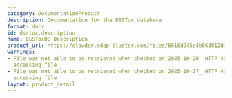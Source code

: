 ```yaml
---
category: DocumentationProduct
description: Documentation for the DSSTox database
format: docx
id: dsstox.description
name: DSSToxDB Description
product_url: https://clowder.edap-cluster.com/files/6616d945e4b063812d70fcb5?dataset=61147fefe4b0856fdc65639b&space=&folder=6616d85ce4b063812d70fc8f
warnings:
- File was not able to be retrieved when checked on 2025-10-28_ HTTP 404 error when
  accessing file
- File was not able to be retrieved when checked on 2025-10-27_ HTTP 404 error when
  accessing file
layout: product_detail
---
```

